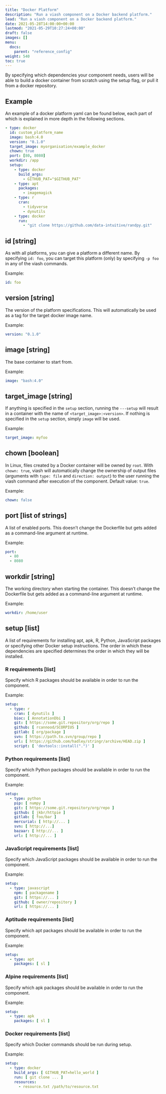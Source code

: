 ```yaml
---
title: "Docker Platform"
description: "Run a viash component on a Docker backend platform."
lead: "Run a viash component on a Docker backend platform."
date: 2021-05-28T14:00:00+00:00
lastmod: "2021-05-29T10:27:24+00:00"
draft: false
images: []
menu:
  docs:
    parent: "reference_config"
weight: 540
toc: true
---
```




By specifying which dependencies your component needs, users will be
able to build a docker container from scratch using the setup flag, or
pull it from a docker repository.

## Example

An example of a docker platform yaml can be found below, each part of
which is explained in more depth in the following sections.

``` yaml
- type: docker
  id: custom_platform_name
  image: bash:4.0
  version: "0.1.0"
  target_image: myorganisation/example_docker
  chown: true
  port: [80, 8080]
  workdir: /app
  setup:
    - type: docker
      build_args: 
        - GITHUB_PAT="$GITHUB_PAT"
    - type: apt
      packages:
        - imagemagick
    - type: r
      cran:
        - tidyverse
        - dynutils
    - type: docker
      run: 
        - "git clone https://github.com/data-intuitive/randpy.git"
```

## id \[string\]

As with all platforms, you can give a platform a different name. By
specifying `id: foo`, you can target this platform (only) by specifying
`-p foo` in any of the viash commands.

Example:

``` yaml
id: foo
```

## version \[string\]

The version of the platform specifications. This will automatically be
used as a tag for the target docker image name.

Example:

``` yaml
version: "0.1.0"
```

## image \[string\]

The base container to start from.

Example:

``` yaml
image: "bash:4.0"
```

## target\_image \[string\]

If anything is specified in the `setup` section, running the `---setup`
will result in a container with the name of `<target_image>:<version>`.
If nothing is specified in the `setup` section, simply `image` will be
used.

Example:

``` yaml
target_image: myfoo
```

## chown \[boolean\]

In Linux, files created by a Docker container will be owned by `root`.
With `chown: true`, viash will automatically change the ownership of
output files (arguments with `type: file` and `direction: output`) to
the user running the viash command after execution of the component.
Default value: `true`.

Example:

``` yaml
chown: false
```

## port \[list of strings\]

A list of enabled ports. This doesn’t change the Dockerfile but gets
added as a command-line argument at runtime.

Example:

``` yaml
port:
  - 80
  - 8080
```

## workdir \[string\]

The working directory when starting the container. This doesn’t change
the Dockerfile but gets added as a command-line argument at runtime.

Example:

``` yaml
workdir: /home/user
```

## setup \[list\]

A list of requirements for installing apt, apk, R, Python, JavaScript
packages or specifying other Docker setup instructions. The order in
which these dependencies are specified determines the order in which
they will be installed.

### R requirements \[list\]

Specify which R packages should be available in order to run the
component.

Example:

``` yaml
setup: 
  - type: r
    cran: [ dynutils ]
    bioc: [ AnnotationDbi ]
    git: [ https://some.git.repository/org/repo ]
    github: [ rcannood/SCORPIUS ]
    gitlab: [ org/package ]
    svn: [ https://path.to.svn/group/repo ]
    url: [ https://github.com/hadley/stringr/archive/HEAD.zip ]
    script: [ 'devtools::install(".")' ]
```

### Python requirements \[list\]

Specify which Python packages should be available in order to run the
component.

Example:

``` yaml
setup:
  - type: python
    pip: [ numpy ]
    git: [ https://some.git.repository/org/repo ]
    github: [ jkbr/httpie ]
    gitlab: [ foo/bar ]
    mercurial: [ http://... ]
    svn: [ http://...]
    bazaar: [ http://... ]
    url: [ http://... ]
```

### JavaScript requirements \[list\]

Specify which JavaScript packages should be available in order to run
the component.

Example:

``` yaml
setup:
  - type: javascript
    npm: [ packagename ]
    git: [ https://... ]
    github: [ owner/repository ]
    url: [ https://... ]
```

### Aptitude requirements \[list\]

Specify which apt packages should be available in order to run the
component.

Example:

``` yaml
setup:
  - type: apt
    packages: [ sl ]
```

### Alpine requirements \[list\]

Specify which apk packages should be available in order to run the
component.

Example:

``` yaml
setup:
  - type: apk
    packages: [ sl ]
```

### Docker requirements \[list\]

Specify which Docker commands should be run during setup.

Example:

``` yaml
setup:
  - type: docker
    build_args: [ GITHUB_PAT=hello_world ]
    run: [ git clone ... ]
    resources: 
      - resource.txt /path/to/resource.txt
```
